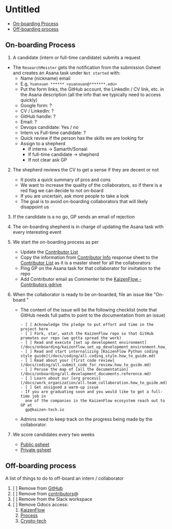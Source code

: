 # Untitled

<!-- toc -->

- [On-boarding Process](#on-boarding-process)
- [Off-boarding process](#off-boarding-process)

<!-- tocstop -->

## On-boarding Process

1. A candidate (intern or full-time candidate) submits a request

- The `ResearchMeister` gets the notification from the submission Gsheet and
  creates an Asana task under `Not started` with:
  - Name (nickname) email
  - E.g, `Yuanxuan ****** <yuanxuan@*******.edu>`
  - Put the form links, the GitHub account, the LinkedIn / CV link, etc. in the
    Asana description (all the info that we typically need to access quickly)
  - Google form: ?
  - CV / LinkedIn: ?
  - GitHub handle: ?
  - Email: ?
  - Devops candidate: Yes / no
  - Intern vs Full-time candidate: ?
  - Quick review if the person has the skills we are looking for
  - Assign to a shepherd
    - If interns -> Samarth/Sonaal
    - If full-time candidate -> shepherd
    - If not clear ask GP

2. The shepherd reviews the CV to get a sense if they are decent or not
   - It posts a quick summary of pros and cons
   - We want to increase the quality of the collaborators, so if there is a red
     flag we can decide to not on-board
   - If you are uncertain, ask more people to take a look
   - The goal is to avoid on-boarding collaborators that will likely disappoint
     us

3. If the candidate is a no go, GP sends an email of rejection
4. The on-boarding shepherd is in charge of updating the Asana task with every
   interesting event
5. We start the on-boarding process as per
   - Update the
     [Contributor List](https://docs.google.com/spreadsheets/d/1eRZJaj5-1g6W7w_Ay4UhJEdtAvrTTM1V94cKj6_Vwoc/edit#gid=1253964093)
   - Copy the information from
     [Contributor Info](https://docs.google.com/spreadsheets/d/13Mxj5ZIydMQHSmJUDCpURB5w-50RPXC0AjgKWYcMZnw/edit#gid=2038824432)
     response sheet to the
     [Contributor List](https://docs.google.com/spreadsheets/d/1eRZJaj5-1g6W7w_Ay4UhJEdtAvrTTM1V94cKj6_Vwoc/edit#gid=1253964093)
     as it is a master sheet for all the collaborators
   - Ping GP on the Asana task for that collaborator for invitation to the repo
   - Add Contributor email as Commenter to the
     [KaizenFlow - Contributors gdrive](https://drive.google.com/drive/u/0/folders/1LXwKpmaFWJI-887IoA50sVC8-dw_1L8I)

6. When the collaborator is ready to be on-boarded, file an issue like "On-board
   <FIRST NAME LAST NAME>"
   - The content of the issue will be the following checklist (note that GitHub
     needs full paths to point to the documentation from an issue)
     ```
     - [ ] Acknowledge the pledge to put effort and time in the project here
     - [ ] Fork, star, watch the KaizenFlow repo so that GitHub promotes our repo (we gotta spread the work)
     - [ ] Read and execute [set up development environment](/docs/onboarding/kaizenflow.set_up_development_environment.how_to_guide.md)
     - [ ] Read and start internalizing [KaizenFlow Python coding style guide](/docs/coding/all.coding_style.how_to_guide.md)
     - [ ] Read about your [first code review](/docs/coding/all.submit_code_for_review.how_to_guide.md)
     - [ ] Peruse the map of [all the documentation](/docs/onboarding/all.development_documents.reference.md)
     - [ ] Learn about our [org process](/docs/work_organization/all.team_collaboration.how_to_guide.md)
     - [ ] Get assigned a warm-up issue
     - If you are graduating soon and you would like to get a full-time job in
       one of the companies in the KaizenFlow ecosystem reach out to GP at
       gp@kaizen-tech.io
     ```
   - Admins need to keep track on the progress being made by the collaborator.

7. We score candidates every two weeks
   - [Public gsheet](https://docs.google.com/spreadsheets/d/1a8ypuO2ODOzjp9BaRN23HWa5P7ruTKs_gHZWaPYsvy4)
   - [Private gsheet](https://docs.google.com/spreadsheets/d/1Qr2-Uo8YxkShrfGY43PV_E1W1Trkc-c5SiNelxLBKwE)

## Off-boarding process

A list of things to do to off-board an intern / collaborator

1. [ ] Remove from [GitHub](https://github.com/kaizen-ai/kaizenflow)
2. [ ] Remove from
       [contributors](https://groups.google.com/u/0/a/crypto-kaizen.com/g/contributors/members)@
3. [ ] Remove from the Slack workspace
4. [ ] Remove Gdocs access:
   1. [KaizenFlow](https://drive.google.com/drive/folders/1-aaFlPtlbJ-pUL-c5GQbjFgZRp9ZNRUk?usp=sharing)
   2. [Process](https://drive.google.com/drive/folders/1sJDqCjM1Q_nq8diyZDiWO8mVBQW5Wg_X?usp=sharing)
   3. [Crypto-tech](https://drive.google.com/drive/folders/1zawE6IEBDpWLTbpK-03z75f5pu_T9Jba?usp=sharing)
